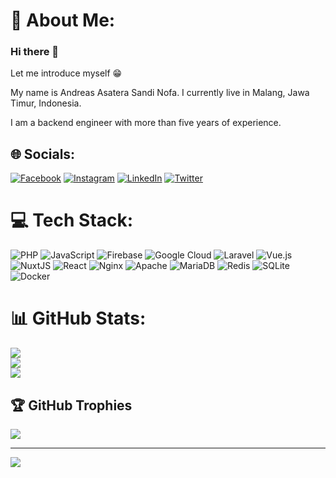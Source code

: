 # 💫 About Me:
### Hi there 👋

Let me introduce myself 😁

My name is Andreas Asatera Sandi Nofa. I currently live in Malang, Jawa Timur, Indonesia.

I am a backend engineer with more than five years of experience.


## 🌐 Socials:
[![Facebook](https://img.shields.io/badge/Facebook-%231877F2.svg?logo=Facebook&logoColor=white)](https://facebook.com/coziboy) [![Instagram](https://img.shields.io/badge/Instagram-%23E4405F.svg?logo=Instagram&logoColor=white)](https://instagram.com/eas.andreas) [![LinkedIn](https://img.shields.io/badge/LinkedIn-%230077B5.svg?logo=linkedin&logoColor=white)](https://linkedin.com/in/andreas.asatera) [![Twitter](https://img.shields.io/badge/Twitter-%231DA1F2.svg?logo=Twitter&logoColor=white)](https://twitter.com/andreas_asatera) 

# 💻 Tech Stack:
![PHP](https://img.shields.io/badge/php-%23777BB4.svg?style=for-the-badge&logo=php&logoColor=white) ![JavaScript](https://img.shields.io/badge/javascript-%23323330.svg?style=for-the-badge&logo=javascript&logoColor=%23F7DF1E) ![Firebase](https://img.shields.io/badge/firebase-%23039BE5.svg?style=for-the-badge&logo=firebase) ![Google Cloud](https://img.shields.io/badge/Google%20Cloud-%234285F4.svg?style=for-the-badge&logo=google-cloud&logoColor=white) ![Laravel](https://img.shields.io/badge/laravel-%23FF2D20.svg?style=for-the-badge&logo=laravel&logoColor=white) ![Vue.js](https://img.shields.io/badge/vuejs-%2335495e.svg?style=for-the-badge&logo=vuedotjs&logoColor=%234FC08D) ![NuxtJS](https://img.shields.io/badge/Nuxt-black?style=for-the-badge&logo=nuxt.js&logoColor=white) ![React](https://img.shields.io/badge/react-%2320232a.svg?style=for-the-badge&logo=react&logoColor=%2361DAFB) ![Nginx](https://img.shields.io/badge/nginx-%23009639.svg?style=for-the-badge&logo=nginx&logoColor=white) ![Apache](https://img.shields.io/badge/apache-%23D42029.svg?style=for-the-badge&logo=apache&logoColor=white) ![MariaDB](https://img.shields.io/badge/MariaDB-003545?style=for-the-badge&logo=mariadb&logoColor=white) ![Redis](https://img.shields.io/badge/redis-%23DD0031.svg?style=for-the-badge&logo=redis&logoColor=white) ![SQLite](https://img.shields.io/badge/sqlite-%2307405e.svg?style=for-the-badge&logo=sqlite&logoColor=white) ![Docker](https://img.shields.io/badge/docker-%230db7ed.svg?style=for-the-badge&logo=docker&logoColor=white)
# 📊 GitHub Stats:
![](https://github-readme-stats.vercel.app/api?username=coziboy&theme=default&hide_border=false&include_all_commits=true&count_private=true)<br/>
![](https://github-readme-streak-stats.herokuapp.com/?user=coziboy&theme=default&hide_border=false)<br/>
![](https://github-readme-stats.vercel.app/api/top-langs/?username=coziboy&theme=default&hide_border=false&include_all_commits=true&count_private=true&layout=compact)

## 🏆 GitHub Trophies
![](https://github-profile-trophy.vercel.app/?username=coziboy&theme=flat&no-frame=false&no-bg=false&margin-w=4)

---
[![](https://visitcount.itsvg.in/api?id=coziboy&icon=0&color=6)](https://visitcount.itsvg.in)
